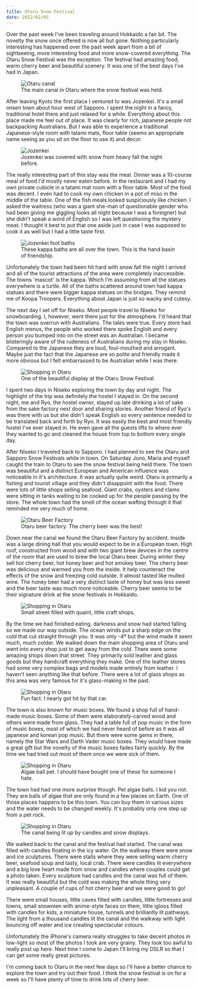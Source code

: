 ```yaml
--- 
title: Otaru Snow Festival
date: 2012/02/05
---
```


Over the past week I've been traveling around Hokkaido a fair bit. The novelty the snow once offered is now all but gone. Nothing particularly interesting has happened over the past week apart from a bit of sightseeing, more interesting food and more snow-covered everything. The Otaru Snow Festival was the exception. The festival had amazing food, warm cherry beer and beautiful scenery. It was one of the best days I've had in Japan.

<figure>
	<img src="/images/2012/02/otaru-1.jpg" alt="Otaru canal" />
	<figcaption>The main canal in Otaru where the snow festival was held.</figcaption>
</figure>

After leaving Kyoto the first place I ventured to was Jozenkei. It's a small onsen town about hour west of Sapporo. I spent the night in a fancy, traditional hotel there and just relaxed for a while. Everything about this place made me feel out of place. It was clearly for rich, japanese people not backpacking Australians. But I was able to experience a traditional Japanese-style room with tatami mats, floor table (seems an appropriate name seeing as you sit on the floor to use it) and decor. 

<figure>
	<img src="/images/2012/02/jozenkei-1.jpg" alt="Jozenkei" />
	<figcaption>Jozenkei was covered with snow from heavy fall the night before.</figcaption>
</figure>

The really interesting part of this stay was the meal. Dinner was a 10-course meal of food I'd mostly never eaten before. In the restaurant and I had my own private cubicle in a tatami mat room with a floor table. Most of the food was decent. I even had to cook my own chicken in a pot of miso in the middle of the table. One of the fish meals looked suspiciously like chicken. I asked the waitress (who was a giant she-man of questionable gender who had been giving me giggling looks all night because I was a foreigner) but she didn't speak a word of English so I was left questioning the mystery meat. I thought it best to put that one aside just in case I was supposed to cook it as well but I had a little taste first.

<figure>
	<img src="/images/2012/02/jozenkei-2.jpg" alt="Jozenkei foot baths" />
	<figcaption>These kappa baths are all over the town. This is the hand basin of friendship.</figcaption>
</figure>

Unfortunately the town had been hit hard with snow fall the night I arrived and all of the tourist attractions of the area were completely inaccessible. The towns 'mascot' is the kappa. Which I'm assuming from all the statues everywhere is a turtle. All of the baths scattered around town had kappa statues and there were bigger kappa statues on the bridges. They remind me of Koopa Troopers. Everything about Japan is just so wacky and cutesy.

The next day I set off for Niseko. Most people travel to Niseko for snowboarding. I, however, went there just for the atmosphere. I'd heard that the town was overrun with Australians. The tales were true. Every store had English menus, the people who worked there spoke English and every person you bumped into on the street was an Australian. I became blisteringly aware of the rudeness of Australians during my stay in Niseko. Compared to the Japanese they are loud, foul-mouthed and arrogant. Maybe just the fact that the Japanese are so polite and friendly made it more obvious but I felt embarrassed to be Australian while I was there.

<figure>
	<img src="/images/2012/02/otaru-6.jpg" alt="Shopping in Otaru" />
	<figcaption>One of the beautiful display at the Otaru Snow Festival.</figcaption>
</figure>

I spent two days in Niseko exploring the town by day and night. The highlight of the trip was definitely the hostel I stayed in. On the second night, me and Ryo, the hostel owner, stayed up late drinking a lot of sake from the sake factory next door and sharing stories. Another friend of Ryo's was there with us but she didn't speak English so every sentence needed to be translated back and forth by Ryo. It was easily the best and most friendly hostel I've ever stayed in. He even gave all the guests lifts to where ever they wanted to go and cleaned the house from top to bottom every single day.

After Niseko I traveled back to Sapporo. I had planned to see the Otaru and Sapporo Snow Festivals while in town. On Saturday Jono, Maria and myself caught the train to Otaru to see the snow festival being held there. The town was beautiful and a distinct European and American influence was noticeable in it's architecture. It was actually quite weird. Otaru is primarily a fishing and tourist village and they didn't disappoint with the food. There were lots of little shops selling seafood. Giant crabs, oysters and clams were sitting in tanks waiting to be cooked up for the people passing by the store. The whole town had the smell of the ocean wafting through it that reminded me very much of home.

<figure>
	<img src="/images/2012/02/otaru-10.jpg" alt="Otaru Beer Factory" />
	<figcaption>Otaru beer factory. The cherry beer was the best!</figcaption>
</figure>

Down near the canal we found the Otaru Beer Factory by accident. Inside was a large dining hall that you would expect to be in a European town. High roof, constructed from wood and with two giant brew devices in the centre of the room that are used to brew the local Otaru beer. During winter they sell hot cherry beer, hot honey beer and hot smokey beer. The cherry beer was delicious and warmed you from the inside. It help counteract the effects of the snow and freezing cold outside. It almost tasted like mulled wine. The honey beer had a very distinct taste of honey but was less sweet and the beer taste was much more noticeable. Cherry beer seems to be their signature drink at the snow festivals in Hokkaido.

<figure>
	<img src="/images/2012/02/otaru-3.jpg" alt="Shopping in Otaru" />
	<figcaption>Small street filled with quaint, little craft shops.</figcaption>
</figure>

By the time we had finished eating, darkness and snow had started falling so we made our way outside. The ocean winds put a sharp edge on the cold that cut straight through you. It was only -4º but the wind made it seem much, much colder. We walked down the main shopping area of Otaru and went into every shop just to get away from the cold. There were some amazing shops down that street. They primarily sold leather and glass goods but they handcraft everything they make. One of the leather stores had some very complex bags and models made entirely from leather. I haven't seen anything like that before. There were a lot of glass shops as this area was very famous for it's glass-making in the past. 

<figure>
	<img src="/images/2012/02/otaru-2.jpg" alt="Shopping in Otaru" />
	<figcaption>Fun fact: I nearly got hit by that car.</figcaption>
</figure>

The town is also known for music boxes. We found a shop full of hand-made music boxes. Some of them were elaborately-carved wood and others were made from glass. They had a table full of pop music in the form of music boxes, most of which we had never heard of before as it was all japanese and korean pop music. But there were some gems in there, namely the Star Wars and Darth Vader music boxes. They would have made a great gift but the novelty of the music boxes fades fairly quickly. By the time we had tried out most of them once we were sick of them.

<figure>
	<img src="/images/2012/02/otaru-9.jpg" alt="Shopping in Otaru" />
	<figcaption>Algae ball pet. I should have bought one of these for someone I hate.</figcaption>
</figure>

The town had had one more surprise though. Pet algae balls. I kid you not. They are balls of algae that are only found in a few places on Earth. One of those places happens to be this town. You can buy them in various sizes and the water needs to be changed weekly. It's probably only one step up from a pet rock.

<figure>
	<img src="/images/2012/02/otaru-4.jpg" alt="Shopping in Otaru" />
	<figcaption>The canal being lit up by candles and snow displays.</figcaption>
</figure>

We walked back to the canal and the festival had started. The canal was filled with candles floating in the icy water. On the walkway there were snow and ice sculptures. There were stalls where they were selling warm cherry beer, seafood soup and tasty, local crab. There were candles lit everywhere and a big love heart made from snow and candles where couples could get a photo taken. Every sculpture had candles and the canal was full of them. It was really beautiful but the cold was making the whole thing very unpleasant. A couple of cups of hot cherry beer and we were good to go!

There were small houses, little caves filled with candles, little fortresses and towns, small snowmen with anime-style faces on them, little igloos filled with candles for kids, a miniature house, tunnels and brilliantly lit pathways. The light from a thousand candles lit the canal and the walkway with light bouncing off water and ice creating spectacular colours.

Unfortunately the iPhone's camera really struggles to take decent photos in low-light so most of the photos I took are very grainy. They look too awful to really post up here. Next time I come to Japan I'll bring my DSLR so that I can get some really great pictures.

I'm coming back to Otaru in the next few days so I'll have a better chance to explore the town and try out their food. I think the snow festival is on for a week so I'll have plenty of time to drink lots of cherry beer.